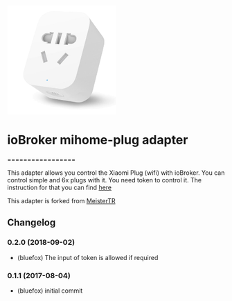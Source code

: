 ![Logo](admin/mihome-plug.png)
# ioBroker mihome-plug adapter
=================

This adapter allows you control the Xiaomi Plug (wifi) with ioBroker.
You can control simple and 6x plugs with it.
You need token to control it. The instruction for that you can find [here](https://github.com/ioBroker/ioBroker.mihome-vacuum#configuration)

This adapter is forked from [MeisterTR](https://github.com/MeisterTR/iobroker.mihome-lamp)

## Changelog

### 0.2.0 (2018-09-02)
* (bluefox) The input of token is allowed if required

### 0.1.1 (2017-08-04)
* (bluefox) initial commit
